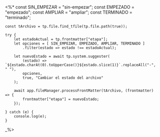 <%*
    const SIN_EMPEZAR = "sin-empezar";
    const EMPEZADO = "empezado";
    const AMPLIAR = "ampliar";
    const TERMINADO = "terminado";

    const tArchivo = tp.file.find_tfile(tp.file.path(true));

    try {
        let estadoActual = tp.frontmatter["etapa"];
        let opciones = [ SIN_EMPEZAR, EMPEZADO, AMPLIAR, TERMINADO ]
            .filter(estado => estado !== estadoActual);

        let nuevoEstado = await tp.system.suggester(
            (estado) => `${estado.charAt(0).toUpperCase()}${estado.slice(1)}`.replaceAll("-", " "),
            opciones,
            true, "Cambiar el estado del archivo"
        );

        await app.fileManager.processFrontMatter(tArchivo, (frontmatter) => {
            frontmatter["etapa"] = nuevoEstado;
        });

    } catch (e) {
        console.log(e);
    }
_%>